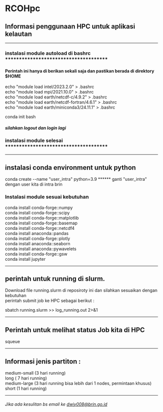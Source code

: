 # RCOHpc
## Informasi penggunaan HPC untuk aplikasi kelautan

*********************************************************************************************************************  
### instalasi module autoload di bashrc *************************************    
#### Perintah ini hanya di berikan sekali saja dan pastikan berada di direktory $HOME  

echo "module load intel/2023.2.0" > .bashrc  
echo "module load mpi/2021.10.0" > .bashrc  
echo "module load earth/netcdf-c/4.9.2" > .bashrc  
echo "module load earth/netcdf-fortran/4.6.1" > .bashrc  
echo "module load earth/miniconda3/24.11.1" > .bashrc

conda init bash  

##### silahkan logout dan login lagi
### instalasi module selesai *************************************   
*********************************************************************************************************************  

## instalasi conda environment untuk python

conda create --name "user_intra" python=3.9    ****** ganti "user_intra" dengan user kita di intra brin  

### Instalasi module sesuai kebutuhan

conda install conda-forge::numpy  
conda install conda-forge::scipy  
conda install conda-forge::matplotlib  
conda install conda-forge::basemap  
conda install conda-forge::netcdf4  
conda install anaconda::pandas  
conda install conda-forge::plotly  
conda install anaconda::seaborn  
conda install anaconda::pywavelets  
conda install conda-forge::gsw  
conda install jupyter  

*********************************************************************************************************************  

## perintah untuk running di slurm. 
Download file running.slurm di reposiroty ini dan silahkan sesuaikan dengan kebutuhan  
perintah submit job ke HPC sebagai berikut :  

sbatch running.slurm >> log_running.out 2>&1  

*********************************************************************************************************************  

## Perintah untuk melihat status Job kita di HPC
squeue   

*********************************************************************************************************************  

## Informasi jenis partiton :   
medium-small (3 hari running)  
long  ( 7 hari running)  
medium-large (3 hari running  bisa lebih dari 1 nodes, permintaan khusus)  
short (1 hari running)  

*********************************************************************************************************************  

###### Jika ada kesulitan bs email ke dwiy008@brin.go.id


